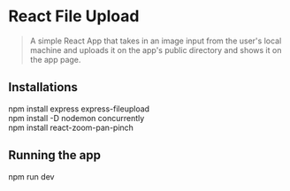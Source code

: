 # React File Upload

> A simple React App that takes in an image input from the user's local machine and uploads it on the app's public directory and shows it on the app page.

## Installations

npm install express express-fileupload  
npm install -D nodemon concurrently  
npm install react-zoom-pan-pinch

## Running the app

npm run dev

